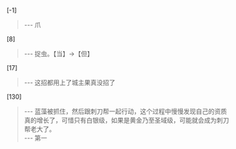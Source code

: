 
[-1] 
>--- 爪<br>

[8] 
>--- 捉虫。【当】→【但】<br>

[17] 
>--- 这招都用上了城主果真没招了<br>

[130] 
>--- 蓝藻被抓住，然后跟刺刀帮一起行动，这个过程中慢慢发现自己的资质真的增长了，可惜只有白银级，如果是黄金乃至圣域级，可能就会成为刺刀帮老大了。<br>
>--- 第一<br>
